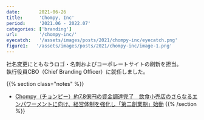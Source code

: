 ```yaml
---
date:       2021-06-26
title:      'Chompy, Inc'
period:     '2021.06 - 2022.07'
categories: ['branding']
url:        '/chompy-inc/'
eyecatch:   '/assets/images/posts/2021/chompy-inc/eyecatch.png'
figure1:   '/assets/images/posts/2021/chompy-inc/image-1.png'
---
```


社名変更にともなうロゴ・名刺およびコーポレートサイトの刷新を担当。  
執行役員CBO（Chief Branding Officer）に就任しました。

{{% section class="notes" %}}
- [Chompy（チョンピー）約7.8億円の資金調達完了　飲食小売店のさらなるエンパワーメントに向け、経営体制を強化し「第二創業期」始動](https://prtimes.jp/main/html/rd/p/000000010.000062766.html)
{{% /section %}}